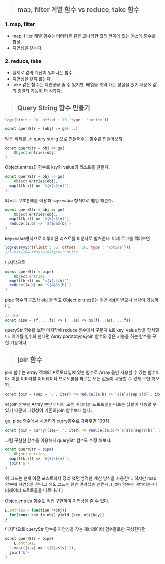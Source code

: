


> ## map, filter 계열 함수 vs reduce, take 함수

### 1.  map, filter

- map, filter 계열 함수는 이터러블 같은 모나딕한 값의 안쪽에 있는 원소에 함수를 합성
- 지연성을 갖는다.

### 2. reduce, take

- 실제로 값의 계산이 일어나는 함수
- 지연성을 갖지 않는다.
- take 같은 함수는 지연성을 줄 수 있지만, 배열을 축약 하는 성질을 있기 때문에 값의 종결의 기능이 더 강하다.



> ## Query String 함수 만들기



```javascript
log({limit : 10, offset : 10, type : 'notice'})

const queryStr = (obj) => go(...)
```

받은 객체를 url query string 으로 만들어주는 함수를 만들어보자.

```javascript
const queryStr = obj => go(
	Object.entries(obj)
)
```

Object.entries() 함수로 key와 value의 리스트를 만들자.

```javascript
const queryStr = obj => go(
	Object.entries(obj),
  map(([k,v]) => `${k}=${v}`),
)
```

리스트 구조분해를 이용해 key=value 형식으로 맵핑 해준다.

```javascript
const queryStr = obj => go(
	Object.entries(obj),
  map(([k,v]) => `${k}=${v}`),
  reduce((a,b) => `${a}&${b}`)
)
```

key=value형식으로 이루어진 리스트를 & 문자로 합쳐준다. 이제 로그를 찍어보면

```javascript
log(queryStr({limit : 10, offset : 10, type : 'notice'}))
//limit=10&offset=10&type='notice'
```

마지막으로

```javascript
const queryStr = pipe(
	Object.entries,
  map(([k,v]) => `${k}=${v}`),
  reduce((a,b) => `${a}&${b}`)
)
```

pipe 함수의 구조상 obj 을 받고 Object.entries()는 같은 obj을 받으니 생략이 가능하다.

```javascript
// 복습
const pipe = (f, ...fs) => (...as) => go(f(...as), ...fs)
```

queryStr 함수를 보면 마지막에 reduce 함수에서 구분자 &로 key, value 쌍을 합쳐줬다. 이거를 함수화 한다면 Array.porototype.join 함수와 같은 기능을 하는 함수를 구현 가능하다.



> ## join 함수



join 함수는 Array 객체의 프로토타입에 있는 함수로 Array 들만 사용할 수 있는 함수이다. 이를 이터러블 이터레이터 프로토콜을 따르는 모든 값들이 사용할 수 있게 구현 해보자.

```javascript
const join = (sep = ',', iter) => reduce((a,b) => `${a}${sep}${b}`, iter)
```

위 join 함수는 Array 뿐만 아니라 모든 이터러블 프로토콜을 따르는 값들이 사용할 수 있기 때문에 다형성이 기존의 join 함수보다 높다.

go, pipe 함수에서 사용하게 curry함수로 감싸주면 100점

```javascript
const join = curry((sep=',', iter) => reduce((a,b)=>`${a}${sep}${b}`, iter))
```

그럼 구현한 함수를 이용해서 queryStr 함수도 수정 해보자.

```javascript
const queryStr = pipe(
	Object.entries,
  map(([k,v]) => `${k}=${v}`),
  join('&')
)
```

위 코드는 현재 이전 포스트에서 정리 했던 엄격한 계산 방식을 사용한다. 하지만 map 함수에 지연성을 준다고 해도 코드는 같은 결과값을 만든다. ( join 함수는 이터러블-이터레이터 프로토콜을 따르니까! )

Objec.entries 함수도 직접 구현하여 지연성을 줄 수 있다.

```javascript
L.entries = function *(obj){
  for(const key in obj) yield [key, obj[key]]
}
```

마지막으로 queryStr 함수를 지연성을 갖는 제너레이터 함수들로만 구성한다면

```javascript
const queryStr = pipe(
	L.entries,
  L.map(([k,v] => `${k}=${v}`)),
  join('&')
)
```

